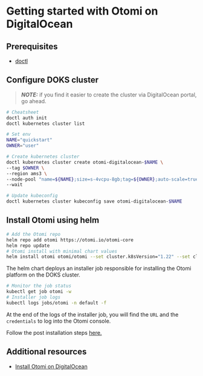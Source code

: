 # Getting started with Otomi on DigitalOcean

## Prerequisites

- [doctl](https://docs.digitalocean.com/reference/doctl/how-to/install/)

## Configure DOKS cluster

>**_NOTE:_** if you find it easier to create the cluster via DigitalOcean portal, go ahead.

```bash
# Cheatsheet
doctl auth init 
doctl kubernetes cluster list

# Set env
NAME="quickstart"
OWNER="user"

# Create kubernetes cluster
doctl kubernetes cluster create otomi-digitalocean-$NAME \
--tag $OWNER \
--region ams3 \
--node-pool "name=${NAME};size=s-4vcpu-8gb;tag=${OWNER};auto-scale=true;min-nodes=2;max-nodes=5;count=2;" \
--wait
```

```bash
# Update kubeconfig
doctl kubernetes cluster kubeconfig save otomi-digitalocean-$NAME
```

## Install Otomi using helm

```bash
# Add the Otomi repo
helm repo add otomi https://otomi.io/otomi-core
helm repo update
# Otomi install with minimal chart values
helm install otomi otomi/otomi --set cluster.k8sVersion="1.22" --set cluster.name=otomi-digitalocean-$NAME --set cluster.provider=digitalocean --set apps.host-mods.enabled=false
```

The helm chart deploys an installer job responsible for installing the Otomi platform on the DOKS cluster.

```bash
# Monitor the job status
kubectl get job otomi -w
# Installer job logs
kubectl logs jobs/otomi -n default -f
```

At the end of the logs of the installer job, you will find the `URL` and the `credentials` to log into the Otomi console.

Follow the post installation steps [here.](https://otomi.io/docs/installation/post-install)

## Additional resources

- [Install Otomi on DigitalOcean](https://towardsdev.com/otomi-on-digital-ocean-16778f4466b8)
